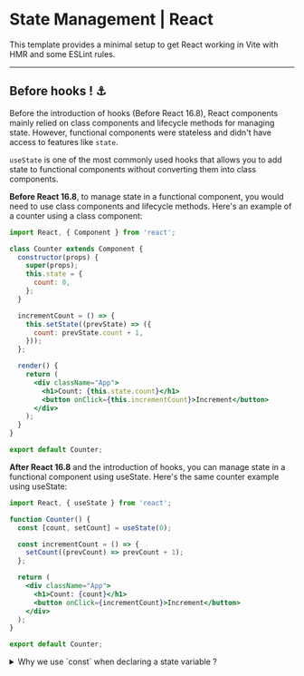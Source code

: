 # State Management | React

This template provides a minimal setup to get React working in Vite with HMR and some ESLint rules.

---

## Before hooks ! ⚓

Before the introduction of hooks (Before React 16.8), React components mainly relied on class components and lifecycle methods for managing state. However, functional components were stateless and didn't have access to features like `state`.

`useState` is one of the most commonly used hooks that allows you to add state to functional components without converting them into class components.


**Before React 16.8**, to manage state in a functional component, you would need to use class components and lifecycle methods. Here's an example of a counter using a class component:

```jsx
import React, { Component } from 'react';

class Counter extends Component {
  constructor(props) {
    super(props);
    this.state = {
      count: 0,
    };
  }

  incrementCount = () => {
    this.setState((prevState) => ({
      count: prevState.count + 1,
    }));
  };

  render() {
    return (
      <div className="App">
        <h1>Count: {this.state.count}</h1>
        <button onClick={this.incrementCount}>Increment</button>
      </div>
    );
  }
}

export default Counter;

```
**After React 16.8** and the introduction of hooks, you can manage state in a functional component using useState. Here's the same counter example using useState:

```jsx 
import React, { useState } from 'react';

function Counter() {
  const [count, setCount] = useState(0);

  const incrementCount = () => {
    setCount((prevCount) => prevCount + 1);
  };

  return (
    <div className="App">
      <h1>Count: {count}</h1>
      <button onClick={incrementCount}>Increment</button>
    </div>
  );
}

export default Counter;

```

<details>
  <summary>Why we use `const` when declaring a state variable ?</summary>
  
 The reason we use const when declaring a state variable with useState is because we are not directly reassigning the state variable itself. Instead, we are using the setCount function (provided by useState) to update the state.

With useState, the state variable (count in our example) is immutable, which means you cannot directly modify its value like you would with a regular variable declared using let or var. By using const, we ensure that we don't accidentally reassign the state variable directly, which could lead to unexpected behavior and bugs in our React components.

</details>


